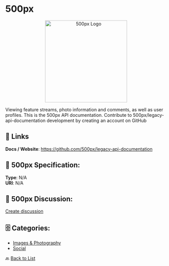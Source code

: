 # 500px
<p align="center">
    <img width="256" src="https://raw.githubusercontent.com/apis-list/apis-list/main/apis/500px/logo_256x256.png" alt="500px Logo"/>
</p>

Viewing feature streams, photo information and comments, as well as user profiles. This is the 500px API documentation. Contribute to 500px/legacy-api-documentation development by creating an account on GitHub

##  🔗 Links
**Docs / Website**: https://github.com/500px/legacy-api-documentation

## 🧬 500px Specification:
**Type**: N/A  
**URI**: N/A

## 💬 500px Discussion:
[Create discussion](https://github.com/apis-list/apis-list/discussions/new)

## 🗄️ Categories:
- [Images & Photography](https://github.com/apis-list/apis-list#images--photography-)
- [Social](https://github.com/apis-list/apis-list#social-)




🔙 [Back to List](https://github.com/apis-list/apis-list)
